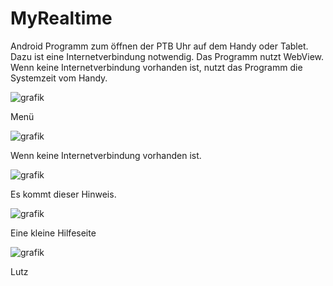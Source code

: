 # MyRealtime
Android Programm zum öffnen der PTB Uhr auf dem Handy oder Tablet. Dazu ist eine Internetverbindung notwendig.
Das Programm nutzt WebView. Wenn keine Internetverbindung vorhanden ist, nutzt das Programm die Systemzeit
vom Handy.

![grafik](https://github.com/DL1RLB/MyRealtime/assets/69315366/9ebfda87-5f5c-4183-96b6-2cf84cd61028)

Menü

![grafik](https://github.com/DL1RLB/MyRealtime/assets/69315366/46c3f734-935e-486d-a7b8-c0cfe0f16fcf)

Wenn keine Internetverbindung vorhanden ist.

![grafik](https://github.com/DL1RLB/MyRealtime/assets/69315366/e55a5f10-23cd-464a-bb12-630b335af1d1)

Es kommt dieser Hinweis.

![grafik](https://github.com/DL1RLB/MyRealtime/assets/69315366/01ab9845-eba5-42ab-a16a-68acec4e4300)

Eine kleine Hilfeseite

![grafik](https://github.com/DL1RLB/MyRealtime/assets/69315366/b9880184-2ca3-42f8-9a0c-243d06cd0558)


Lutz
